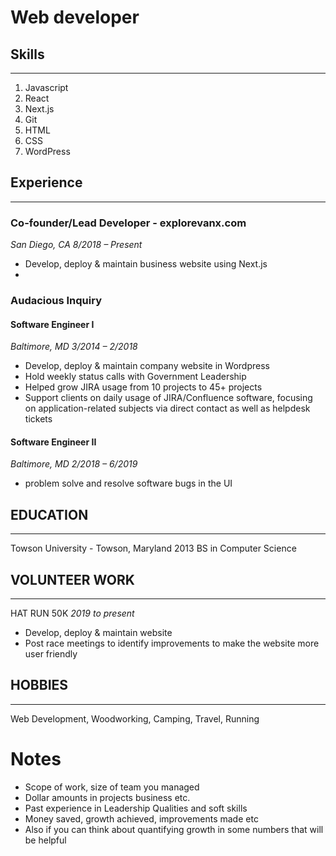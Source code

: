 # Web developer

## Skills
---
  1. Javascript
  2. React
  3. Next.js 
  4. Git
  5. HTML
  6. CSS
  7. WordPress

## Experience
---
### Co-founder/Lead Developer - explorevanx.com
*San Diego, CA 8/2018 – Present*
- Develop, deploy & maintain business website using Next.js
- 


### Audacious Inquiry
#### Software Engineer I
*Baltimore, MD 3/2014 – 2/2018*
- Develop, deploy & maintain company website in Wordpress
- Hold weekly status calls with Government Leadership
- Helped grow JIRA usage from 10 projects to 45+ projects 
- Support clients on daily usage of JIRA/Confluence software, focusing on 
  application-related subjects via direct contact as well as helpdesk tickets

#### Software Engineer II
*Baltimore, MD 2/2018 – 6/2019*
- problem solve and resolve software bugs in the UI

## EDUCATION
---
Towson University - Towson, Maryland 2013 BS in Computer Science

## VOLUNTEER WORK
---
HAT RUN 50K 
*2019 to present*
- Develop, deploy & maintain website
- Post race meetings to identify improvements to make the website more user 
  friendly

## HOBBIES
---
Web Development, Woodworking, Camping, Travel, Running



# Notes
- Scope of work, size of team you managed
- Dollar amounts in projects business etc.
- Past experience in Leadership Qualities and soft skills
- Money saved, growth achieved, improvements made etc
- Also if you can think about quantifying growth in some numbers that will be 
  helpful